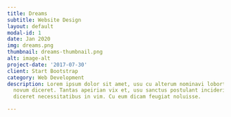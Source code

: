 ```yaml
---
title: Dreams
subtitle: Website Design
layout: default
modal-id: 1
date: Jan 2020
img: dreams.png
thumbnail: dreams-thumbnail.png
alt: image-alt
project-date: '2017-07-30'
client: Start Bootstrap
category: Web Development
description: Lorem ipsum dolor sit amet, usu cu alterum nominavi lobortis. At duo
  novum diceret. Tantas apeirian vix et, usu sanctus postulant inciderint ut, populo
  diceret necessitatibus in vim. Cu eum dicam feugiat noluisse.

---
```

